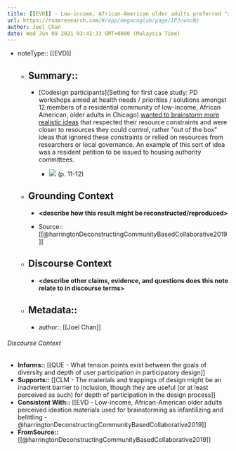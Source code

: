 ```yaml
---
title: [[EVD]] - Low-income, African-American older adults preferred "realistic" local-governance-based solutions over "blue sky" ideas - [[@harringtonDeconstructingCommunityBasedCollaborative2019]]
url: https://roamresearch.com/#/app/megacoglab/page/IPJcwncNz
author: Joel Chan
date: Wed Jun 09 2021 03:42:33 GMT+0800 (Malaysia Time)
---
```


- noteType:: [[EVD]]

    - ## Summary::

        - [Codesign participants](Setting for first case study: PD workshops aimed at health needs / priorities / solutions amongst 12 members of a residential community of low-income, African American, older adults in Chicago) [wanted to brainstorm more realistic ideas](((83JOKv-Go))) that respected their resource constraints and were closer to resources they could control, rather "out of the box" ideas that ignored these constraints or relied on resources from researchers or local governance. An example of this sort of idea was a resident petition to be issued to housing authority committees.

            - ![](https://firebasestorage.googleapis.com/v0/b/firescript-577a2.appspot.com/o/imgs%2Fapp%2Fmegacoglab%2FmFElZ5IJzH.png?alt=media&token=d130604e-6038-44fd-8648-2830d346dfc8) (p. 11-12)

    - ## **Grounding Context**

        - __<describe how this result might be reconstructed/reproduced>__

        - Source:: [[@harringtonDeconstructingCommunityBasedCollaborative2019]]

    - ## **Discourse Context**

        - __<describe other claims, evidence, and questions does this note relate to in discourse terms>__

    - ## Metadata::

        - author:: [[Joel Chan]]

###### Discourse Context

- **Informs::** [[QUE - What tension points exist between the goals of diversity and depth of user participation in participatory design]]
- **Supports::** [[CLM - The materials and trappings of design might be an inadvertent barrier to inclusion, though they are useful (or at least perceived as such) for depth of participation in the design process]]
- **Consistent With::** [[EVD - Low-income, African-American older adults perceived ideation materials used for brainstorming as infantilizing and belittling - @harringtonDeconstructingCommunityBasedCollaborative2019]]
- **FromSource::** [[@harringtonDeconstructingCommunityBasedCollaborative2019]]

